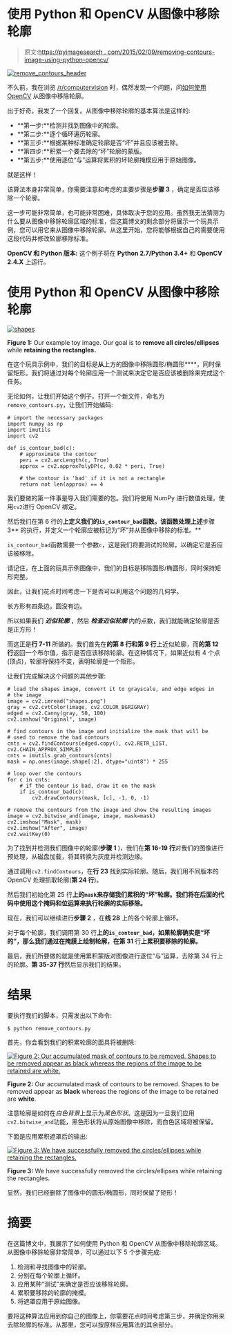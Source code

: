 # 使用 Python 和 OpenCV 从图像中移除轮廓

> 原文:[https://pyimagesearch . com/2015/02/09/removing-contours-image-using-python-opencv/](https://pyimagesearch.com/2015/02/09/removing-contours-image-using-python-opencv/)

[![remove_contours_header](../Images/692b9ae7bd99c588a7e753cbbe9b3486.png)](https://pyimagesearch.com/wp-content/uploads/2015/01/remove_contours_header.png)

不久前，我在浏览 [/r/computervision](http://www.reddit.com/r/computervision/) 时，偶然发现一个问题，问[如何使用 OpenCV](http://www.reddit.com/r/computervision/comments/2rhg3h/opencv_how_to_remove_contours_from_image/) 从图像中移除轮廓。

出于好奇，我发了一个回复。从图像中移除轮廓的基本算法是这样的:

*   **第一步:**检测并找到图像中的轮廓。
*   **第二步:**逐个循环遍历轮廓。
*   **第三步:**根据某种标准确定轮廓是否“坏”并且应该被去除。
*   **第四步:**积累一个要去除的“坏”轮廓的蒙版。
*   **第五步:**使用逐位“与”运算将累积的坏轮廓掩模应用于原始图像。

就是这样！

该算法本身非常简单，你需要注意和考虑的主要步骤是**步骤 3** ，确定是否应该移除一个轮廓。

这一步可能非常简单，也可能非常困难，具体取决于您的应用。虽然我无法猜测为什么要从图像中移除轮廓区域的标准，但这篇博文的剩余部分将展示一个玩具示例，您可以用它来从图像中移除轮廓。从这里开始，您将能够根据自己的需要使用这段代码并修改轮廓移除标准。

**OpenCV 和 Python 版本:**
这个例子将在 **Python 2.7/Python 3.4+** 和 **OpenCV 2.4.X** 上运行。

# 使用 Python 和 OpenCV 从图像中移除轮廓

[![shapes](../Images/f6d834f6938a6c2ef821a3a5c96a9b13.png)](https://pyimagesearch.com/wp-content/uploads/2015/01/shapes.png)

**Figure 1:** Our example toy image. Our goal is to **remove all circles/ellipses** while **retaining the rectangles.**

在这个玩具示例中，我们的目标是**从**上方的图像中移除圆形/椭圆形****，同时保留矩形。我们将通过对每个轮廓应用一个测试来决定它是否应该被删除来完成这个任务。

无论如何，让我们开始这个例子。打开一个新文件，命名为`remove_contours.py`，让我们开始编码:

```
# import the necessary packages
import numpy as np
import imutils
import cv2

def is_contour_bad(c):
	# approximate the contour
	peri = cv2.arcLength(c, True)
	approx = cv2.approxPolyDP(c, 0.02 * peri, True)

	# the contour is 'bad' if it is not a rectangle
	return not len(approx) == 4

```

我们要做的第一件事是导入我们需要的包。我们将使用 NumPy 进行数值处理，使用`cv2`进行 OpenCV 绑定。

然后我们在第 6 行的**上定义我们的`is_contour_bad`函数。该函数处理上述**步骤 3** 的执行，并定义一个轮廓应被标记为“坏”并从图像中移除的标准。**

`is_contour_bad`函数需要一个参数`c`，这是我们将要测试的轮廓，以确定它是否应该被移除。

请记住，在上面的玩具示例图像中，我们的目标是移除圆形/椭圆形，同时保持矩形完整。

因此，让我们花点时间考虑一下是否可以利用这个问题的几何学。

长方形有四条边。圆没有边。

所以如果我们 ***近似轮廓*** ，然后 ***检查近似轮廓*** 内的点数，我们就能确定轮廓是否是正方形！

而这正是**行 7-11** 所做的。我们首先在**的第 8 行和第 9 行**上近似轮廓，而**的第 12 行**返回一个布尔值，指示是否应该移除轮廓。在这种情况下，如果近似有 4 个点(顶点)，轮廓将保持不变，表明轮廓是一个矩形。

让我们完成解决这个问题的其他步骤:

```
# load the shapes image, convert it to grayscale, and edge edges in
# the image
image = cv2.imread("shapes.png")
gray = cv2.cvtColor(image, cv2.COLOR_BGR2GRAY)
edged = cv2.Canny(gray, 50, 100)
cv2.imshow("Original", image)

# find contours in the image and initialize the mask that will be
# used to remove the bad contours
cnts = cv2.findContours(edged.copy(), cv2.RETR_LIST, cv2.CHAIN_APPROX_SIMPLE)
cnts = imutils.grab_contours(cnts)
mask = np.ones(image.shape[:2], dtype="uint8") * 255

# loop over the contours
for c in cnts:
	# if the contour is bad, draw it on the mask
	if is_contour_bad(c):
		cv2.drawContours(mask, [c], -1, 0, -1)

# remove the contours from the image and show the resulting images
image = cv2.bitwise_and(image, image, mask=mask)
cv2.imshow("Mask", mask)
cv2.imshow("After", image)
cv2.waitKey(0)

```

为了找到并检测我们图像中的轮廓(**步骤 1** )，我们在**第 16-19 行**对我们的图像进行预处理，从磁盘加载，将其转换为灰度并检测边缘。

通过调用`cv2.findContours`，在**行 23** 找到实际轮廓。随后，我们用不同版本的 OpenCV 处理抓取轮廓(**第 24 行**)。

然后我们初始化第 25 行**上的`mask`来存储我们累积的“坏”轮廓。我们将在后面的代码中使用这个掩码和位运算来执行轮廓的实际移除。**

现在，我们可以继续进行**步骤 2** ，在**线 28** 上的各个轮廓上循环。

对于每个轮廓，我们调用第 30 行**上的`is_contour_bad`，如果轮廓确实是“坏的”，那么我们通过在掩膜上绘制轮廓，在第 31** 行**上累积要移除的轮廓。**

最后，我们所要做的就是使用累积蒙版对图像进行逐位“与”运算，去除第 34 行上的轮廓。**第 35-37 行**然后显示我们的结果。

# 结果

要执行我们的脚本，只需发出以下命令:

```
$ python remove_contours.py

```

首先，你会看到我们的积累轮廓的面具将被删除:

[![Figure 2: Our accumulated mask of contours to be removed. Shapes to be removed appear as black whereas the regions of the image to be retained are white.](../Images/81baac8ee89cd49eed533761688f130a.png)](https://pyimagesearch.com/wp-content/uploads/2015/01/remove_contours_mask.png)

**Figure 2:** Our accumulated mask of contours to be removed. Shapes to be removed appear as **black** whereas the regions of the image to be retained are **white**.

注意轮廓是如何在*白色背景*上显示为*黑色形状*。这是因为一旦我们应用`cv2.bitwise_and`功能，黑色形状将从原始图像中移除，而白色区域将被保留。

下面是应用累积遮罩后的输出:

[![Figure 3: We have successfully removed the circles/ellipses while retaining the rectangles.](../Images/5367720561160ef039f6ea109f5f442f.png)](https://pyimagesearch.com/wp-content/uploads/2015/01/remove_contours_output.png)

**Figure 3:** We have successfully removed the circles/ellipses while retaining the rectangles.

显然，我们已经删除了图像中的圆形/椭圆形，同时保留了矩形！

# 摘要

在这篇博文中，我展示了如何使用 Python 和 OpenCV 从图像中移除轮廓区域。从图像中移除轮廓非常简单，可以通过以下 5 个步骤完成:

1.  检测和寻找图像中的轮廓。
2.  分别在每个轮廓上循环。
3.  应用某种“测试”来确定是否应该移除轮廓。
4.  累积要移除的轮廓的掩模。
5.  将遮罩应用于原始图像。

要将这种算法应用到你自己的图像上，你需要花点时间考虑第三步，并确定你用来去除轮廓的标准。从那里，您可以按原样应用算法的其余部分。